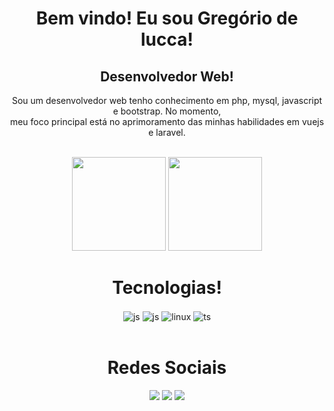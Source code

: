 <div align="center">
    <h1>Bem vindo! Eu sou Gregório de lucca!</h1>
    <h2>  Desenvolvedor Web!  </h2>
    <p>Sou um desenvolvedor web tenho conhecimento em php, mysql, javascript e bootstrap. No momento, <br> meu foco principal está no aprimoramento das minhas habilidades em vuejs e laravel.
</p>
</div>

<br>

<div align="center" >
        <img  height="150em"   src="https://github-readme-stats.vercel.app/api?username=gregoriodelucca&count_private=true&include_all_commits=true&show_icons=true&theme=dracula&hide_border=false&show_owner=true"/>
        <img height="150em"    src="https://github-readme-stats.vercel.app/api/top-langs/?username=gregoriodelucca&theme=dracula&hide_border=false&&layout=compact"/>

  </a>

</div>




<div  align="center">
    <h1>Tecnologias!</h1>
    <img align="center" alt="js" src="https://img.shields.io/badge/Php-3498db?style=for-the-badge&logo=PHP&logoColor=black" />
    <img align="center" alt="js" src="https://img.shields.io/badge/JavaScript-F7DF1E?style=for-the-badge&logo=javascript&logoColor=black" />
    <img align="center" alt="linux" src="https://img.shields.io/badge/MySql-2c3e50?style=for-the-badge&logo=Mysql&logoColor=white" />
    <img align="center" alt="ts" src="https://img.shields.io/badge/bootstrap-8e44ad?style=for-the-badge&logo=bootstrap&logoColor=white" />



  </div>
  </br>
  


<div align="center">
    <h1>Redes Sociais</h1>
  <a href="https://wa.me/5511971108462?text=Ol%C3%A1+%21+bem+vindo%2C+o+que+deseja+%3F" target="_blank"><img src="https://img.shields.io/badge/whatsapp-2ecc71?style=for-the-badge&logo=whatsapp&logoColor=white" target="_blank"></a>
  <a href="https://www.linkedin.com/in/gregoriodelucca/" target="_blank"><img src="https://img.shields.io/badge/-LinkedIn-%230077B5?style=for-the-badge&logo=linkedin&logoColor=white" target="_blank"></a> 
  <a href="mailto:gregoriodelucca@gmail.com"><img src="https://img.shields.io/badge/-gmail-%23333?style=for-the-badge&logo=gmail&logoColor=e74c3c" target="_blank"></a>
</div>
<br>


